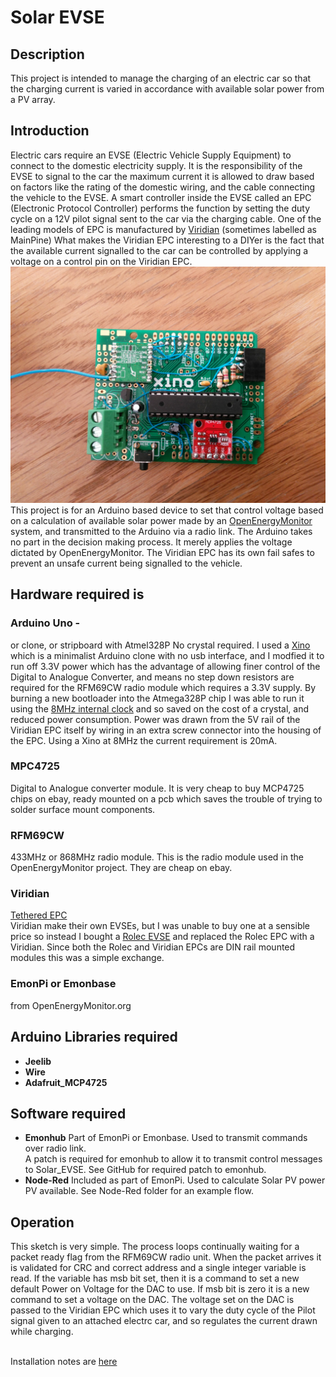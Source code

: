 # Solar EVSE
## Description
 This project is intended to manage the charging of an electric car so that the charging current is varied in accordance with available
solar power from a PV array.

## Introduction
Electric cars require an EVSE (Electric Vehicle Supply Equipment) to connect to the domestic electricity supply.  It is the responsibility
 of the EVSE to signal to the car the maximum current it is allowed to draw based on factors like the rating of the domestic wiring, and the cable 
connecting the vehicle to the EVSE.  A smart controller inside the EVSE called an EPC (Electronic Protocol Controller) performs the function by setting the duty cycle on a 12V 
pilot signal sent to the car via the charging cable.  One of the leading models of EPC is manufactured by <a href="https://ecoharmony.co.uk/collections/evse-protocol-controller/products/viridianev-tethered-epc?variant=11247832006">Viridian</a> (sometimes labelled as MainPine)
 What makes the Viridian EPC interesting to a DIYer is the fact that the available current signalled to the car can be controlled by applying a voltage on a control pin
 on the Viridian EPC.
![/Images/solar_evse_pcb.jpg](/Images/solar_evse_pcb.jpg)
This project is for an Arduino based device to set that control voltage based on a calculation of available solar power made by an <a href="https://openenergymonitor.org/emon/">OpenEnergyMonitor</a> system, and transmitted
 to the Arduino via a radio link.  The Arduino takes no part in the decision making process. It merely applies the voltage dictated by OpenEnergyMonitor.  The Viridian
 EPC has its own fail safes to prevent an unsafe current being signalled to the vehicle.

 
## Hardware required is
### Arduino Uno -
 or clone, or stripboard with Atmel328P  No crystal required.  I used a <a href="https://nathan.chantrell.net/20110910/xino-basic-arduino-clone/">Xino</a> which is a minimalist Arduino clone with no usb interface, and I 
modfied it to run off 3.3V power which has the advantage of allowing finer control of the Digital to Analogue Converter, and means no step down resistors are required
  for the RFM69CW radio module which requires a 3.3V supply.  By burning a new bootloader into the Atmega328P chip I was able to run it using the <a href="https://www.arduino.cc/en/Tutorial/ArduinoToBreadboard">8MHz internal clock</a> and so saved on the cost of a crystal, and reduced power consumption. Power was drawn from 
the 5V rail of the Viridian EPC itself by wiring in an extra screw connector into the housing of the EPC. Using a Xino at 8MHz the current requirement is 20mA.
	<h3>MPC4725</h3> Digital to Analogue converter module. It is very cheap to buy MCP4725 chips on ebay, ready mounted on a pcb which saves the trouble of trying to solder
surface mount components.
	<h3>RFM69CW</h3> 433MHz or 868MHz radio module. This is the radio module used in the OpenEnergyMonitor project. They are cheap on ebay.
	<h3>Viridian</h3> <a href="https://ecoharmony.co.uk/collections/evse-protocol-controller/products/viridianev-tethered-epc?variant=11247832006">Tethered EPC</a>  
                Viridian make their own EVSEs, but I was unable to buy one at a sensible price so instead I bought a <a href="http://www.rolecserv.com/ev-charging/product/EV-Charging-Points-For-The-Home">Rolec EVSE</a> and replaced the Rolec EPC with a Viridian.
Since both the Rolec and Viridian EPCs are DIN rail mounted modules this was a simple exchange.
	<h3>EmonPi or Emonbase</h3> from OpenEnergyMonitor.org
  
## Arduino Libraries required
* **Jeelib**
* **Wire**
* **Adafruit_MCP4725**
  
## Software required
* **Emonhub**
Part of EmonPi or Emonbase. Used to transmit commands over radio link.<br>
A patch is required for emonhub to allow it to transmit control messages to Solar_EVSE. See GitHub for required patch to emonhub.
* **Node-Red**
Included as part of EmonPi.  Used to calculate Solar PV power PV available.
See Node-Red folder for an example flow.
  
## Operation
   This sketch is very simple. The process loops continually waiting for a packet ready flag
   from the RFM69CW radio unit.  When the packet arrives it is validated for CRC and correct address and a single integer
   variable is read.  If the variable has msb bit set, then it is a command to set a new default Power on Voltage for the DAC
   to use. If msb bit is zero it is a new command to set a voltage on the DAC.
   The voltage set on the DAC is passed to the Viridian EPC which uses it to vary the duty cycle
   of the Pilot signal given to an attached electrc
   car, and so regulates the current drawn while charging.<br><br>

Installation notes are [here](INSTALLATION.md)

  
